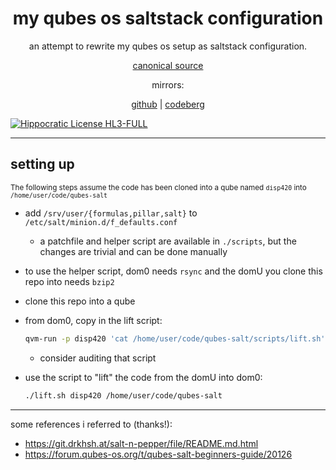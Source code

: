 <div align="center">

# my qubes os saltstack configuration

an attempt to rewrite my qubes os setup as saltstack configuration.

[canonical source](https://git.sr.ht/~xyhhx/qubes-salt)

mirrors:

[github](https://github.com/xyhhx/qubes-salt) | [codeberg](https://codeberg.org/xyhhx/qubes-salt)

</div>

[![Hippocratic License HL3-FULL](https://img.shields.io/static/v1?label=Hippocratic%20License&message=HL3-FULL&labelColor=5e2751&color=bc8c3d)](https://firstdonoharm.dev/version/3/0/full.html)

---

## setting up

<small>The following steps assume the code has been cloned into a qube named `disp420` into `/home/user/code/qubes-salt`</small>

- add `/srv/user/{formulas,pillar,salt}` to `/etc/salt/minion.d/f_defaults.conf`
  - a patchfile and helper script are available in `./scripts`, but the changes are trivial and can be done manually
- to use the helper script, dom0 needs `rsync` and the domU you clone this repo into needs `bzip2`
- clone this repo into a qube
- from dom0, copy in the lift script:

  ```sh
  qvm-run -p disp420 'cat /home/user/code/qubes-salt/scripts/lift.sh' > lift.sh && chmod +x lift.sh
  ```

  - consider auditing that script

- use the script to "lift" the code from the domU into dom0:

  ```sh
  ./lift.sh disp420 /home/user/code/qubes-salt
  ```

---

some references i referred to (thanks!):

- https://git.drkhsh.at/salt-n-pepper/file/README.md.html
- https://forum.qubes-os.org/t/qubes-salt-beginners-guide/20126
